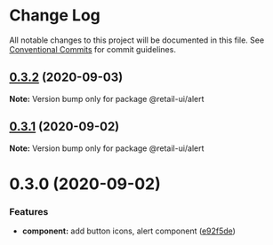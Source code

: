 # Change Log

All notable changes to this project will be documented in this file.
See [Conventional Commits](https://conventionalcommits.org) for commit guidelines.

## [0.3.2](https://github.com/sondh0127/retail-ui/compare/@retail-ui/alert@0.3.1...@retail-ui/alert@0.3.2) (2020-09-03)

**Note:** Version bump only for package @retail-ui/alert

## [0.3.1](https://github.com/sondh0127/retail-ui/compare/@retail-ui/alert@0.3.0...@retail-ui/alert@0.3.1) (2020-09-02)

**Note:** Version bump only for package @retail-ui/alert

# 0.3.0 (2020-09-02)

### Features

- **component:** add button icons, alert component ([e92f5de](https://github.com/sondh0127/retail-ui/commit/e92f5de07025ad510decc6dd76896934e5581a9e))
